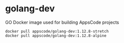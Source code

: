 # golang-dev

GO Docker image used for building AppsCode projects

```console
docker pull appscode/golang-dev:1.12.8-stretch
docker pull appscode/golang-dev:1.12.8-alpine
```
